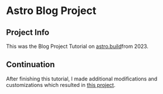 # Astro Blog Project

##  Project Info

This was the Blog Project Tutorial on [astro.build](astro.build)from 2023.

## Continuation

After finishing this tutorial, I made additional modifications and customizations which resulted in [this project](https://github.com/davelongdev/astro-site-template).
